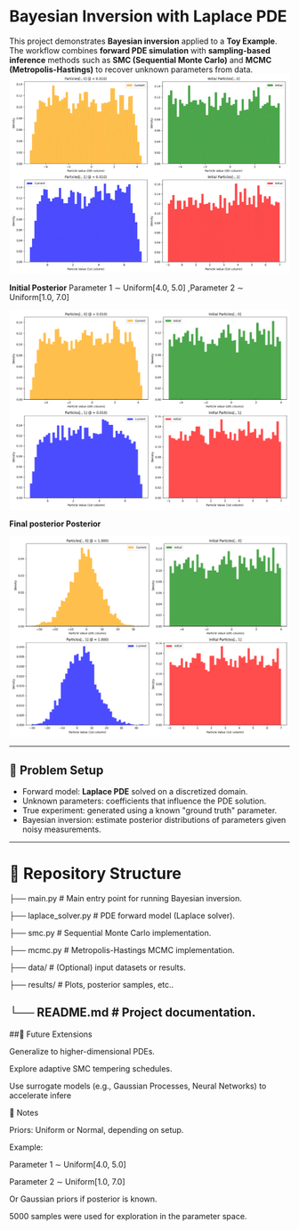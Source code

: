 # Bayesian Inversion with Laplace PDE

This project demonstrates **Bayesian inversion** applied to a **Toy Example**.  
The workflow combines **forward PDE simulation** with **sampling-based inference** methods such as **SMC (Sequential Monte Carlo)** and **MCMC (Metropolis-Hastings)** to recover unknown parameters from data.
![SMC Particle Animation](results/particle_histograms_animation.gif)

**Initial Posterior** Parameter 1 ∼ Uniform[4.0, 5.0] ,Parameter 2 ∼ Uniform[1.0, 7.0]

![initial posterior](results/particle_histograms_beta_0.010.png) 

**Final posterior Posterior**

![Final posterior](results/particle_histograms_beta_1.000.png)



---

## 🔬 Problem Setup
- Forward model: **Laplace PDE** solved on a discretized domain.
- Unknown parameters: coefficients that influence the PDE solution.
- True experiment: generated using a known "ground truth" parameter.
- Bayesian inversion: estimate posterior distributions of parameters given noisy measurements.

---

# 📂 Repository Structure
├── main.py # Main entry point for running Bayesian inversion.

├── laplace_solver.py # PDE forward model (Laplace solver).

├── smc.py # Sequential Monte Carlo implementation.

├── mcmc.py # Metropolis-Hastings MCMC implementation.

├── data/ # (Optional) input datasets or results.

├── results/ # Plots, posterior samples, etc..

└── README.md # Project documentation.
---

##🚀 Future Extensions

Generalize to higher-dimensional PDEs.

Explore adaptive SMC tempering schedules.

Use surrogate models (e.g., Gaussian Processes, Neural Networks) to accelerate infere


📝 Notes

Priors: Uniform or Normal, depending on setup.

Example:

Parameter 1 ∼ Uniform[4.0, 5.0]

Parameter 2 ∼ Uniform[1.0, 7.0]

Or Gaussian priors if posterior is known.

5000 samples were used for exploration in the parameter space.

